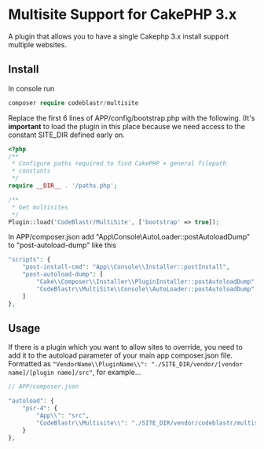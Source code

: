 # Multisite Support for CakePHP 3.x
A plugin that allows you to have a single Cakephp 3.x install support multiple websites. 

## Install

In console run
```php
composer require codeblastr/multisite
```
Replace the first 6 lines  of APP/config/bootstrap.php with the following. (It's **important** to load the plugin in this place because we need access to the constant SITE_DIR defined early on. 
```php
<?php
/**
 * Configure paths required to find CakePHP + general filepath
 * constants
 */
require __DIR__ . '/paths.php';

/**
 * Get multisites
 */
Plugin::load('CodeBlastr/MultiSite', ['bootstrap' => true]);
```

In APP/composer.json add "App\\Console\\AutoLoader::postAutoloadDump" to "post-autoload-dump" like this
```php
"scripts": {
    "post-install-cmd": "App\\Console\\Installer::postInstall",
    "post-autoload-dump": [
        "Cake\\Composer\\Installer\\PluginInstaller::postAutoloadDump",
        "CodeBlastr\\MultiSite\\Console\\AutoLoader::postAutoloadDump"
    ]
},
```

## Usage

If there is a plugin which you want to allow sites to override, you need to add it to the autoload parameter of your main app composer.json file.  Formatted as ``"VendorName\\PluginName\\": "./SITE_DIR/vendor/[vendor name]/[plugin name]/src"``, for example...

```php
// APP/composer.json

"autoload": {
    "psr-4": {
        "App\\": "src",
        "CodeBlastr\\Multisite\\": "./SITE_DIR/vendor/codeblastr/multisite/src"
    }
},
```
